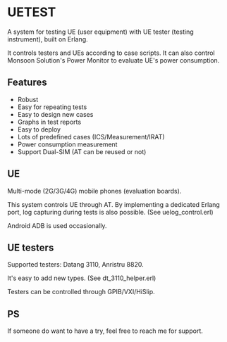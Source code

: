 UETEST
======

A system for testing UE (user equipment) with UE tester (testing instrument), built on Erlang.

It controls testers and UEs according to case scripts. It can also control Monsoon Solution's
Power Monitor to evaluate UE's power consumption.

Features
---------------

* Robust
* Easy for repeating tests
* Easy to design new cases
* Graphs in test reports
* Easy to deploy
* Lots of predefined cases (ICS/Measurement/IRAT)
* Power consumption measurement
* Support Dual-SIM (AT can be reused or not) 

UE
---------------

Multi-mode (2G/3G/4G) mobile phones (evaluation boards).

This system controls UE through AT. By implementing a dedicated Erlang port, log
capturing during tests is also possible. (See uelog\_control.erl)

Android ADB is used occasionally. 

UE testers
---------------

Supported testers: Datang 3110, Anristru 8820.

It's easy to add new types. (See dt\_3110\_helper.erl)

Testers can be controlled through GPIB/VXI/HiSlip.

PS
---------------

If someone do want to have a try, feel free to reach me for support.
